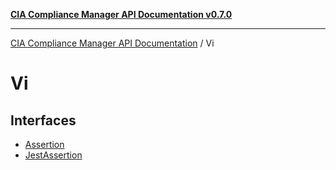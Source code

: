 [**CIA Compliance Manager API Documentation v0.7.0**](../../README.md)

***

[CIA Compliance Manager API Documentation](../../globals.md) / Vi

# Vi

## Interfaces

- [Assertion](interfaces/Assertion.md)
- [JestAssertion](interfaces/JestAssertion.md)
